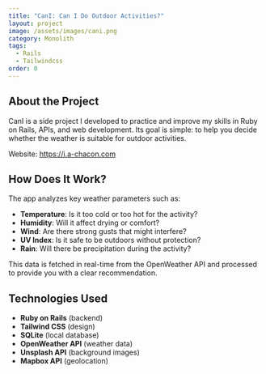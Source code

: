 ```yaml
---
title: "CanI: Can I Do Outdoor Activities?"
layout: project
image: /assets/images/cani.png
category: Monolith
tags:
  - Rails
  - Tailwindcss
order: 0
---
```


## About the Project

CanI is a side project I developed to practice and improve my skills in Ruby on Rails, APIs, and web development. Its goal is simple: to help you decide whether the weather is suitable for outdoor activities.

Website: <https://i.a-chacon.com>

## How Does It Work?

The app analyzes key weather parameters such as:

- **Temperature**: Is it too cold or too hot for the activity?
- **Humidity**: Will it affect drying or comfort?
- **Wind**: Are there strong gusts that might interfere?
- **UV Index**: Is it safe to be outdoors without protection?
- **Rain**: Will there be precipitation during the activity?

This data is fetched in real-time from the OpenWeather API and processed to provide you with a clear recommendation.

## Technologies Used

- **Ruby on Rails** (backend)
- **Tailwind CSS** (design)
- **SQLite** (local database)
- **OpenWeather API** (weather data)
- **Unsplash API** (background images)
- **Mapbox API** (geolocation)
